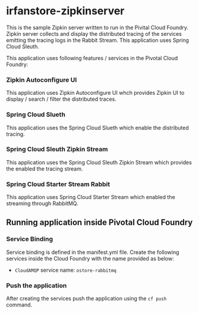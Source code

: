 irfanstore-zipkinserver
=========================
This is the sample Zipkin server written to run in the Pivital Cloud Foundry. Zipkin server collects and display the distributed tracing of the services emitting the tracing logs in the Rabbit Stream. This application uses Spring Cloud Sleuth.

This application uses following features / services in the Pivotal Cloud Foundry:

### Zipkin Autoconfigure UI 
This application uses Zipkin Autoconfigure UI whch provides Zipkin UI to display / search / filter the distributed traces.

### Spring Cloud Slueth 
This application uses the Spring Cloud Slueth which enable the distributed tracing.

### Spring Cloud Sleuth Zipkin Stream 
This application uses the Spring Cloud Sleuth Zipkin Stream which provides the enabled the tracing stream. 

### Spring Cloud Starter Stream Rabbit
This application uses Spring Cloud Starter Stream which enabled the streaming through RabbitMQ.

## Running application inside Pivotal Cloud Foundry
### Service Binding
Service binding is defined in the manifest.yml file. Create the following services inside the Cloud Foundry with the name provided as below:

* `CloudAMQP` service name: `ostore-rabbitmq`

### Push the application
After creating the services push the application using the `cf push` command. 


